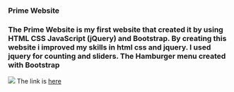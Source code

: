 ### Prime Website

### The Prime Website is my first website that created it by using HTML CSS JavaScript (jQuery) and Bootstrap. By creating this website i improved my skills in html css and jquery. I used jquery for counting and sliders. The Hamburger menu created with Bootstrap


![](https://user-images.githubusercontent.com/55697884/154237644-2c8be331-6abb-446b-8bb0-1de17e12ee77.jpg)
The link is [here](https://github.com/Buzurgmehr)



